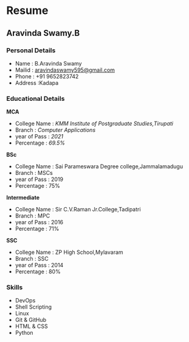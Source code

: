 # Resume
## Aravinda Swamy.B
### Personal Details
- Name : B.Aravinda Swamy <br>
- Mailid : aravindaswamy595@gmail.com <br>
- Phone : +91 9652823742 <br>
- Address :Kadapa <br>
### Educational Details
**MCA**
- College Name : _KMM Institute of Postgraduate Studies,Tirupati_ <br>
- Branch : _Computer Applications_<br> 
- year of Pass : _2021_ <br>
- Percentage : _69.5%_<br>

**BSc**
- College Name : Sai Parameswara Degree college,Jammalamadugu  <br>
- Branch : MSCs <br> 
- year of Pass : 2019  <br>
- Percentage : 75% <br>

**Intermediate**
- College Name : Sir C.V.Raman Jr.College,Tadipatri  <br>
- Branch : MPC <br> 
- year of Pass : 2016  <br>
- Percentage : 71% <br>

**SSC**
- College Name : ZP High School,Mylavaram  <br>
- Branch : SSC <br> 
- year of Pass : 2014  <br>
- Percentage : 80% <br>

### Skills ###
- DevOps
- Shell Scripting
- Linux
- Git & GitHub
- HTML & CSS
- Python
